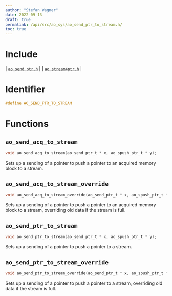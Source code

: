 ```yaml
---
author: "Stefan Wagner"
date: 2022-09-13
draft: true
permalink: /api/src/ao_sys/ao_send_ptr_to_stream.h/
toc: true
---
```


# Include

| [`ao_send_ptr.h`](ao_send_ptr.h.md) |
| [`ao_stream4ptr.h`](ao_stream4ptr.h.md) |

# Identifier

```c
#define AO_SEND_PTR_TO_STREAM
```

# Functions

## `ao_send_acq_to_stream`

```c
void ao_send_acq_to_stream(ao_send_ptr_t * x, ao_spush_ptr_t * y);
```

Sets up a sending of a pointer to push a pointer to an acquired memory block to a stream.

## `ao_send_acq_to_stream_override`

```c
void ao_send_acq_to_stream_override(ao_send_ptr_t * x, ao_spush_ptr_t * y);
```

Sets up a sending of a pointer to push a pointer to an acquired memory block to a stream, overriding old data if the stream is full.

## `ao_send_ptr_to_stream`

```c
void ao_send_ptr_to_stream(ao_send_ptr_t * x, ao_spush_ptr_t * y);
```

Sets up a sending of a pointer to push a pointer to a stream.

## `ao_send_ptr_to_stream_override`

```c
void ao_send_ptr_to_stream_override(ao_send_ptr_t * x, ao_spush_ptr_t * y);
```

Sets up a sending of a pointer to push a pointer to a stream, overriding old data if the stream is full.
